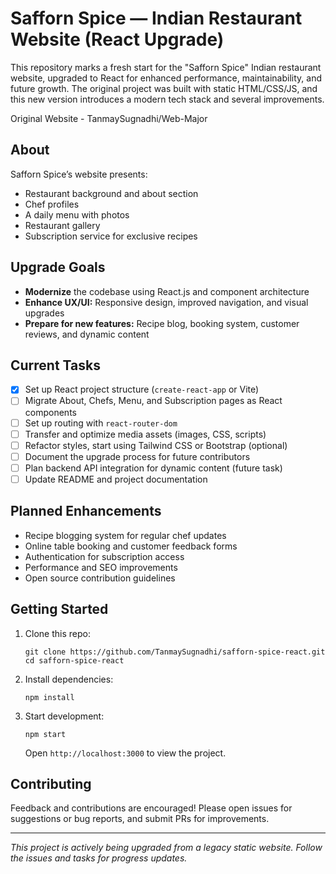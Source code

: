 # Safforn Spice — Indian Restaurant Website (React Upgrade)

This repository marks a fresh start for the "Safforn Spice" Indian restaurant website, upgraded to React for enhanced performance, maintainability, and future growth. The original project was built with static HTML/CSS/JS, and this new version introduces a modern tech stack and several improvements.

Original Website - TanmaySugnadhi/Web-Major


## About

Safforn Spice’s website presents:
- Restaurant background and about section
- Chef profiles
- A daily menu with photos
- Restaurant gallery
- Subscription service for exclusive recipes

## Upgrade Goals

- **Modernize** the codebase using React.js and component architecture
- **Enhance UX/UI:** Responsive design, improved navigation, and visual upgrades
- **Prepare for new features:** Recipe blog, booking system, customer reviews, and dynamic content

## Current Tasks

- [x] Set up React project structure (`create-react-app` or Vite)
- [ ] Migrate About, Chefs, Menu, and Subscription pages as React components
- [ ] Set up routing with `react-router-dom`
- [ ] Transfer and optimize media assets (images, CSS, scripts)
- [ ] Refactor styles, start using Tailwind CSS or Bootstrap (optional)
- [ ] Document the upgrade process for future contributors
- [ ] Plan backend API integration for dynamic content (future task)
- [ ] Update README and project documentation

## Planned Enhancements

- Recipe blogging system for regular chef updates
- Online table booking and customer feedback forms
- Authentication for subscription access
- Performance and SEO improvements
- Open source contribution guidelines

## Getting Started

1. Clone this repo:
    ```
    git clone https://github.com/TanmaySugnadhi/safforn-spice-react.git
    cd safforn-spice-react
    ```

2. Install dependencies:
    ```
    npm install
    ```

3. Start development:
    ```
    npm start
    ```
    Open `http://localhost:3000` to view the project.

## Contributing

Feedback and contributions are encouraged! Please open issues for suggestions or bug reports, and submit PRs for improvements.

---

_This project is actively being upgraded from a legacy static website. Follow the issues and tasks for progress updates._
